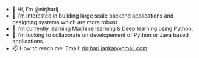 - 👋 Hi, I’m @nirjharij
- 👀 I’m interested in building large scale backend applications and designing systems which are more robust.
- 🌱 I’m currently learning Machine learning & Deep learning using Python.
- 💞️ I’m looking to collaborate on developement of Python or Java based applications.
- 📫 How to reach me: Email: nirjhari.jankar@gmail.com

<!---
nirjharij/nirjharij is a ✨ special ✨ repository because its `README.md` (this file) appears on your GitHub profile.
You can click the Preview link to take a look at your changes.
--->
